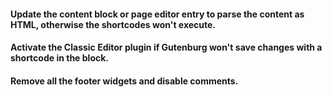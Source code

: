 #### Update the content block or page editor entry to parse the content as HTML, otherwise the shortcodes won't execute.  
#### Activate the Classic Editor plugin if Gutenburg won't save changes with a shortcode in the block.
#### Remove all the footer widgets and disable comments.
